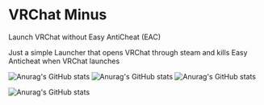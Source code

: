 # VRChat Minus
Launch VRChat without Easy AntiCheat (EAC)

Just a simple Launcher that opens VRChat through steam and kills Easy Anticheat when VRChat launches

![Anurag's GitHub stats](https://github-readme-stats.vercel.app/api?username=koyoinu&show_icons=true&theme=radical)
![Anurag's GitHub stats](https://github-readme-stats.vercel.app/api?username=AvyThyFloof&show_icons=true&theme=radical)
![Anurag's GitHub stats](https://github-readme-stats.vercel.app/api?username=LudoDash&show_icons=true&theme=radical)


![Anurag's GitHub stats](https://github-readme-stats.vercel.app/api?username=LudoDash&show_icons=true&theme=radical)
